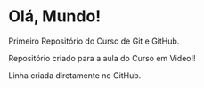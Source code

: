 # Olá, Mundo!
 Primeiro Repositório do Curso de Git e GitHub.

Repositório criado para a aula do Curso em Video!!

Linha criada diretamente no GitHub.
